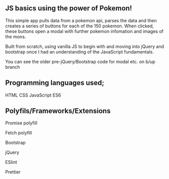 
JS basics using the power of Pokemon! 
-
This simple app pulls data from a pokemon api, parses the data and then creates a series of buttons for each of the 150 pokemon. When clicked, these buttons open a modal with further pokemon infomation and images of the mons.

Built from scratch, using vanilla JS to begin with and moving into jQuery and bootstrap once I had an understanding of the JavaScript fundamentals. 

You can see the older pre-jQuery/Bootstrap code for modal etc. on b/up branch


Programming languages used;
-
HTML
CSS
JavaScript ES6

Polyfils/Frameworks/Extensions
-
Promise polyfill

Fetch polyfill

Bootstrap

jQuery

ESlint

Prettier
